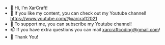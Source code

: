 - 👋 Hi, I’m XarCraft!
- 👀 If you like my content, you can check out my Youtube channel! https://www.youtube.com/@xarcraft2021
- 💞️ To support me, you can subscribe my Youtube channel!
- 📫 If you have extra questions you can mail xarcraftcoding@gmail.com!
- 💞️ Thank You!

